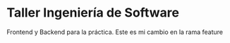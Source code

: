 # Taller Ingeniería de Software
Frontend y Backend para la práctica.
Este es mi cambio en la rama feature
